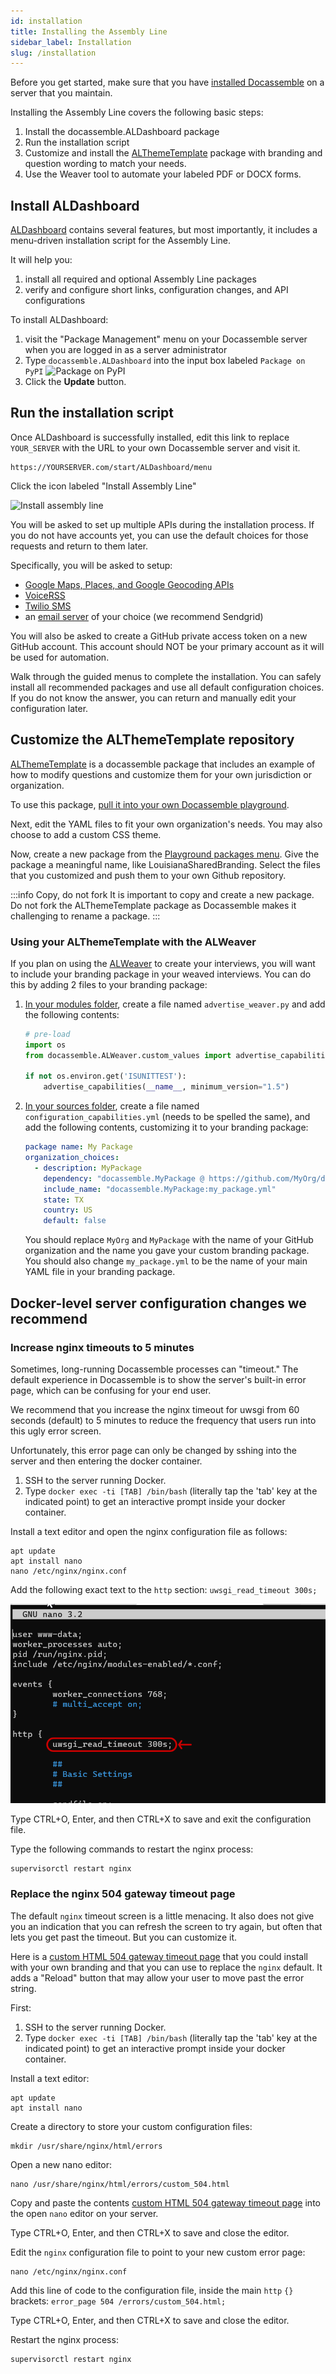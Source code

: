 ```yaml
---
id: installation
title: Installing the Assembly Line
sidebar_label: Installation
slug: /installation
---
```


Before you get started, make sure that you have [installed
Docassemble](https://suffolklitlab.org/legal-tech-class/docs/practical-guide-docassemble/setup-server)
on a server that you maintain.

Installing the Assembly Line covers the following basic steps:

1. Install the docassemble.ALDashboard package
2. Run the installation script
3. Customize and install the
   [ALThemeTemplate](https://github.com/SuffolkLITLab/docassemble-ALThemeTemplate/)
   package with branding and question wording to match your needs.
4. Use the Weaver tool to automate your labeled PDF or DOCX forms.

## Install ALDashboard

[ALDashboard](https://github.com/SuffolkLITLab/docassemble-ALDashboard) contains
several features, but most importantly, it includes a menu-driven installation
script for the Assembly Line.

It will help you:

1. install all required and optional Assembly Line packages
2. verify and configure short links, configuration changes, and API
   configurations

To install ALDashboard:

1. visit the "Package Management" menu on your Docassemble server when you are
   logged in as a server administrator
1. Type `docassemble.ALDashboard` into the input box labeled `Package on PyPI`
   ![Package on PyPI](./assets/installation_package_on_pypi.png)
1. Click the **Update** button.

## Run the installation script

Once ALDashboard is successfully installed, edit this link to replace
`YOUR_SERVER` with the URL to your own Docassemble server and visit it.

```
https://YOURSERVER.com/start/ALDashboard/menu
```

Click the icon labeled "Install Assembly Line"

![Install assembly line](./assets/installation_install_assembly_line.png)

You will be asked to set up multiple APIs during the installation process.
If you do not have accounts yet, you can use the default choices for those
requests and return to them later.

Specifically, you will be asked to setup:

* [Google Maps, Places, and Google Geocoding APIs](https://docassemble.org/docs/config.html#google)
* [VoiceRSS](https://docassemble.org/docs/config.html#voicerss)
* [Twilio SMS](https://docassemble.org/docs/config.html#twilio)
* an [email server](https://docassemble.org/docs/config.html#mail) of your choice (we recommend Sendgrid)

You will also be asked to create a GitHub private access token on a new
GitHub account. This account should NOT be your primary account as it will
be used for automation.

Walk through the guided menus to complete the installation. You can safely
install all recommended packages and use all default configuration choices.
If you do not know the answer, you can return and manually edit your
configuration later.


## Customize the ALThemeTemplate repository

[ALThemeTemplate](https://github.com/SuffolkLITLab/docassemble-ALThemeTemplate/)
is a docassemble package that includes an example of how to modify questions and customize
them for your own jurisdiction or organization.

To use this package, [pull it into your own Docassemble playground](https://docassemble.org/docs/playground.html#packages).

Next, edit the YAML files to fit your own organization's needs. You may also choose to
add a custom CSS theme.

Now, create a new package from the [Playground packages menu](https://docassemble.org/docs/playground.html#packages).
Give the package a meaningful name, like LouisianaSharedBranding.
Select the files that you customized and push them to your own Github repository.

:::info Copy, do not fork
It is important to copy and create a new package. Do not
fork the ALThemeTemplate package as Docassemble makes it
challenging to rename a package.
:::

### Using your ALThemeTemplate with the ALWeaver

If you plan on using the [ALWeaver](weaver_overview.md) to create your
interviews, you will want to include your branding package in your
weaved interviews. You can do this by adding 2 files to your branding
package:

1. [In your modules folder](https://docassemble.org/docs/playground.html#modules), create a file named `advertise_weaver.py` and add the following contents:

    ```python
    # pre-load
    import os
    from docassemble.ALWeaver.custom_values import advertise_capabilities

    if not os.environ.get('ISUNITTEST'):
        advertise_capabilities(__name__, minimum_version="1.5")
    ```

2. [In your sources folder](https://docassemble.org/docs/playground.html#sources), create a file named `configuration_capabilities.yml` (needs to be spelled the same), and add the following contents, customizing it to your branding package:

    ```yaml
    package name: My Package
    organization_choices:
      - description: MyPackage
        dependency: "docassemble.MyPackage @ https://github.com/MyOrg/docassemble-MyPackage/archive/main.zip"
        include_name: "docassemble.MyPackage:my_package.yml"
        state: TX
        country: US
        default: false
    ```

    You should replace `MyOrg` and `MyPackage` with the name of your GitHub organization and
    the name you gave your custom branding package. You should also change `my_package.yml`
    to be the name of your main YAML file in your branding package.

## Docker-level server configuration changes we recommend

### Increase nginx timeouts to 5 minutes

Sometimes, long-running Docassemble processes can "timeout." The default
experience in Docassemble is to show the server's built-in error page,
which can be confusing for your end user.

We recommend that you increase the nginx timeout for uwsgi from 60 seconds
(default) to 5 minutes to reduce the frequency that users run into this
ugly error screen.


Unfortunately, this error page can only be changed by sshing into the
server and then entering the docker container.


1. SSH to the server running Docker.
1. Type `docker exec -ti [TAB] /bin/bash` (literally tap the 'tab' key at the
   indicated point) to get an interactive prompt inside your docker container.

Install a text editor and open the nginx configuration file as follows:

```
apt update
apt install nano
nano /etc/nginx/nginx.conf
```

Add the following exact text to the `http` section: `uwsgi_read_timeout 300s;`

![Edit uwsgi timeout](./assets/edit_uwsgi_timeout.png)

Type CTRL+O, Enter, and then CTRL+X to save and exit the configuration file.

Type the following commands to restart the nginx process:

```
supervisorctl restart nginx
```

### Replace the nginx 504 gateway timeout page

The default `nginx` timeout screen is a little menacing. It also does not give
you an indication that you can refresh the screen to try again, but often that
lets you get past the timeout. But you can customize it.

Here is a [custom HTML 504 gateway timeout
page](https://github.com/SuffolkLITLab/docassemble-ALToolbox/blob/main/docassemble/ALToolbox/data/static/custom_504.html)
that you could install with your own branding and that you can use to replace
the `nginx` default. It adds a "Reload" button that may allow your user to move
past the error string.

First:

1. SSH to the server running Docker.
1. Type `docker exec -ti [TAB] /bin/bash` (literally tap the 'tab' key at the
   indicated point) to get an interactive prompt inside your docker container.

Install a text editor:

```
apt update
apt install nano
```

Create a directory to store your custom configuration files:

```
mkdir /usr/share/nginx/html/errors
```

Open a new nano editor:

```
nano /usr/share/nginx/html/errors/custom_504.html
```

Copy and paste the contents  [custom HTML 504 gateway timeout
page](https://github.com/SuffolkLITLab/docassemble-ALToolbox/blob/main/docassemble/ALToolbox/data/static/custom_504.html)
into the open `nano` editor on your server.

Type CTRL+O, Enter, and then CTRL+X to save and close the editor.

Edit the `nginx` configuration file to point to your new custom error page:

```
nano /etc/nginx/nginx.conf
```

Add this line of code to the configuration file, inside the main `http` `{}`
brackets: `error_page 504 /errors/custom_504.html;`

Type CTRL+O, Enter, and then CTRL+X to save and close the editor.

Restart the nginx process:

```
supervisorctl restart nginx
```
